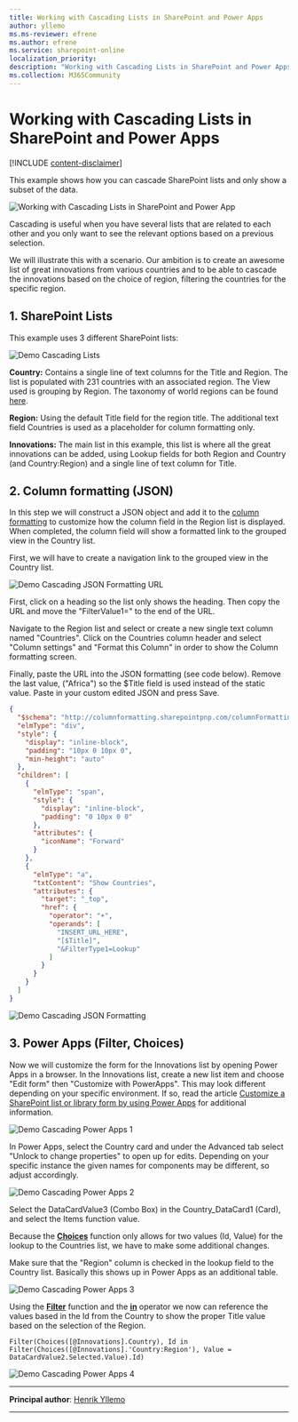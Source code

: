 ```yaml
---
title: Working with Cascading Lists in SharePoint and Power Apps
author: yllemo
ms.ms-reviewer: efrene
ms.author: efrene
ms.service: sharepoint-online
localization_priority: 
description: "Working with Cascading Lists in SharePoint and Power Apps"
ms.collection: M365Community
---
```


# Working with Cascading Lists in SharePoint and Power Apps

[!INCLUDE [content-disclaimer](includes/content-disclaimer.md)]

This example shows how you can cascade SharePoint lists and only show a subset of the data.

![Working with Cascading Lists in SharePoint and Power App](media/working-with-cascading-lists-in-sharepoint-and-powerapps/demo-cascading-lists-in-sharepoint.gif)

Cascading is useful when you have several lists that are related to each other and you only want to see the relevant options based on a previous selection.

We will illustrate this with a scenario. Our ambition is to create an awesome list of great innovations from various countries and to be able to cascade the innovations based on the choice of region, filtering the countries for the specific region.

## 1. SharePoint Lists

This example uses 3 different SharePoint lists:

![Demo Cascading Lists](media/working-with-cascading-lists-in-sharepoint-and-powerapps/demo-cascading-lists.png)

**Country:** Contains a single line of text columns for the Title and Region. The list is populated with 231 countries with an associated region. The View used is grouping by Region. The taxonomy of world regions can be found [here](https://almbok.com/taxonomy/world_regions).

**Region:** Using the default Title field for the region title. The additional text field Countries is used as a placeholder for column formatting only.

**Innovations:** The main list in this example, this list is where all the great innovations can be added, using Lookup fields for both Region and Country (and Country:Region) and a single line of text column for Title.

## 2. Column formatting (JSON)

In this step we will construct a JSON object and add it to the [column formatting](https://docs.microsoft.com/sharepoint/dev/declarative-customization/column-formatting) to customize how the column field in the Region list is displayed. When completed, the column field will show a formatted link to the grouped view in the Country list.

First, we will have to create a navigation link to the grouped view in the Country list.

![Demo Cascading JSON Formatting URL](media/working-with-cascading-lists-in-sharepoint-and-powerapps/demo-cascading-json-formatting-url.png)

First, click on a heading so the list only shows the heading. Then copy the URL and move the "FilterValue1=" to the end of the URL.

Navigate to the Region list and select or create a new single text column named "Countries". Click on the Countries column header and select "Column settings" and "Format this Column" in order to show the Column formatting screen.

Finally, paste the URL into the JSON formatting (see code below). Remove the last value, ("Africa") so the $Title field is used instead of the static value. Paste in your custom edited JSON and press Save.

``` json
{
  "$schema": "http://columnformatting.sharepointpnp.com/columnFormattingSchema.json",
  "elmType": "div",
  "style": {
    "display": "inline-block",
    "padding": "10px 0 10px 0",
    "min-height": "auto"
  },
  "children": [
    {
      "elmType": "span",
      "style": {
        "display": "inline-block",
        "padding": "0 10px 0 0"
      },
      "attributes": {
        "iconName": "Forward"
      }
    },
    {
      "elmType": "a",
      "txtContent": "Show Countries",
      "attributes": {
        "target": "_top",
        "href": {
          "operator": "+",
          "operands": [
            "INSERT_URL_HERE",
            "[$Title]",
            "&FilterType1=Lookup"
          ]
        }
      }
    }
  ]
}
```

![Demo Cascading JSON Formatting](media/working-with-cascading-lists-in-sharepoint-and-powerapps/demo-cascading-json-formatting.png)

## 3. Power Apps (Filter, Choices)

Now we will customize the form for the Innovations list by opening Power Apps in a browser. In the Innovations list, create a new list item and choose "Edit form" then "Customize with PowerApps". This may look different depending on your specific environment. If so, read the article [Customize a SharePoint list or library form by using Power Apps](https://docs.microsoft.com/powerapps/maker/canvas-apps/customize-list-form) for additional information.

![Demo Cascading Power Apps 1](media/working-with-cascading-lists-in-sharepoint-and-powerapps/demo-cascading-powerapps-1.png)

In Power Apps, select the Country card and under the Advanced tab select "Unlock to change properties" to open up for edits. Depending on your specific instance the given names for components may be different, so adjust accordingly.

![Demo Cascading Power Apps 2](media/working-with-cascading-lists-in-sharepoint-and-powerapps/demo-cascading-powerapps-2.png)

Select the DataCardValue3 (Combo Box) in the Country_DataCard1 (Card), and select the Items function value.

Because the **[Choices](https://docs.microsoft.com/powerapps/maker/canvas-apps/functions/function-choices)** function only allows for two values (Id, Value) for the lookup to the Countries list, we have to make some additional changes.

Make sure that the "Region" column is checked in the lookup field to the Country list. Basically this shows up in Power Apps as an additional table.

![Demo Cascading Power Apps 3](media/working-with-cascading-lists-in-sharepoint-and-powerapps/demo-cascading-powerapps-3.png)

Using the **[Filter](https://docs.microsoft.com/powerapps/maker/canvas-apps/functions/function-filter-lookup)** function and the **[in](https://docs.microsoft.com/powerapps/maker/canvas-apps/functions/operators#in-and-exactin-operators)** operator we now can reference the values based in the Id from the Country to show the proper Title value based on the selection of the Region.

``` powerapps
Filter(Choices([@Innovations].Country), Id in Filter(Choices([@Innovations].'Country:Region'), Value = DataCardValue2.Selected.Value).Id)
```

![Demo Cascading Power Apps 4](media/working-with-cascading-lists-in-sharepoint-and-powerapps/demo-cascading-powerapps-4.png)

------

**Principal author**: [Henrik Yllemo](https://www.linkedin.com/in/yllemo)

------
